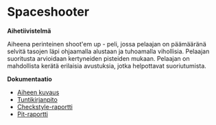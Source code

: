 # Spaceshooter
**Aihetiivistelmä**

Aiheena perinteinen shoot'em up - peli, jossa pelaajan on päämääränä selvitä tasojen läpi ohjaamalla alustaan ja tuhoamalla vihollisia. Pelaajan suoritusta arvioidaan kertyneiden pisteiden mukaan. Pelaajan on mahdollista  kerätä erilaisia avustuksia, jotka helpottavat suoriutumista.

**Dokumentaatio**

- [Aiheen kuvaus](dokumentointi/aiheenKuvausJaRakenne.md)
- [Tuntikirjanpito](dokumentointi/tuntikirjanpito.md)
- [Checkstyle-raportti](https://htmlpreview.github.io/?https://github.com/Sopulius/Spaceshooter/blob/master/dokumentointi/Checkstyle/site/checkstyle.html)
- [Pit-raportti](https://htmlpreview.github.io/?https://github.com/Sopulius/Spaceshooter/blob/master/dokumentointi/pit-reports/201604151941/index.html)
